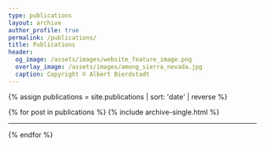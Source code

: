 ```yaml
---
type: publications
layout: archive
author_profile: true
permalink: /publications/
title: Publications
header:
  og_image: /assets/images/website_feature_image.png
  overlay_image: /assets/images/among_sierra_nevada.jpg
  caption: Copyright © Albert Bierdstadt
---
```


{% assign publications = site.publications | sort: 'date' | reverse  %}
<div>
{% for post in publications %}
  {% include archive-single.html %}
  <hr/>
{% endfor %}
</div>